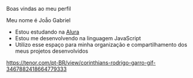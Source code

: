 Boas vindas ao meu perfil 

Meu nome é Joẫo Gabriel

- Estou estudando na [Alura](https://www.alura.com.br)
- Estou me desenvolvendo na linguagem JavaScript
- Utilizo esse espaço para minha organização e compartilhamento dos meus projetos desenvolvidos

https://tenor.com/pt-BR/view/corinthians-rodrigo-garro-gif-3467882418664779333
